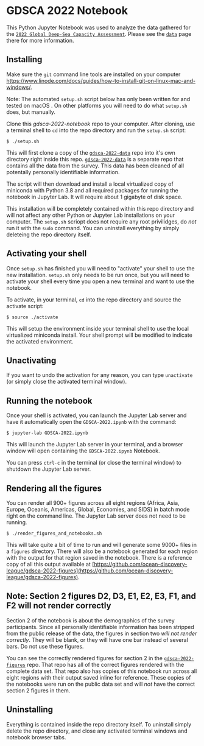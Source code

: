 # GDSCA 2022 Notebook

This Python Jupyter Notebook was used to analyze the data gathered for the [`2022 Global Deep-Sea Capacity Assessment`](https://deepseacapacity.oceandiscoveryleague.org/). Please see the [`data`](https://deepseacapacity.oceandiscoveryleague.org/data) page there for more information.

## Installing

Make sure the `git` command line tools are installed on your computer https://www.linode.com/docs/guides/how-to-install-git-on-linux-mac-and-windows/.

Note: The automated `setup.sh` script below has only been written for and tested on macOS . On other platforms you will need to do what `setup.sh` does, but manually.

Clone this *gdsca-2022-notebook* repo to your computer. After cloning, use a terminal shell to `cd` into the repo directory and run the `setup.sh` script:
```
$ ./setup.sh
```

This will first clone a copy of the [`gdsca-2022-data`](https://github.com/ocean-discovery-league/gdsca-2022-data) repo into it's own directory right inside this repo. [`gdsca-2022-data`](https://github.com/ocean-discovery-league/gdsca-2022-data) is a separate repo that contains all the data from the survey. This data has been cleaned of all potentally personally identifiable information.

The script will then download and install a local virtualized copy of miniconda with Python 3.8 and all required packages for running the notebook in Jupyter Lab. It will require about 1 gigabyte of disk space.

This installation will be completely contained within this repo directory and will not affect any other Python or Jupyter Lab installations on your computer. The `setup.sh` scriopt does not require any root privilidges, do *not* run it with the `sudo` command. You can uninstall everything by simply deleteing the repo directory itself.

## Activating your shell

Once `setup.sh` has finished you will need to "activate" your shell to use the new installation. `setup.sh` only needs to be run once, but you will need to activate your shell every time you open a new terminal and want to use the notebook.

To activate, in your terminal, `cd` into the repo directory and source the activate script:
```
$ source ./activate
```
This will setup the environment inside your terminal shell to use the local virtualized miniconda install. Your shell prompt will be modified to indicate the activated environment.

## Unactivating

If you want to undo the activation for any reason, you can type `unactivate` (or simply close the activated terminal window).

## Running the notebook

Once your shell is activated, you can launch the Jupyter Lab server and have it automatically open the `GDSCA-2022.ipynb` with the command:
```
$ jupyter-lab GDSCA-2022.ipynb
```

This will launch the Jupyter Lab server in your terminal, and a browser window will open containing the `GDSCA-2022.ipynb` Notebook.

You can press `ctrl-c` in the terminal (or close the terminal window) to shutdown the Jupyter Lab server.

## Rendering all the figures

You can render all 900+ figures across all eight regions (Africa, Asia, Europe, Oceanis, Americas, Global, Economies, and SIDS) in batch mode right on the command line. The Jupyter Lab server does not need to be running.
```
$ ./render_figures_and_notebooks.sh
```
This will take quite a bit of time to run and will generate some 9000+ files in a `figures` directory. There will also be a notebook generated for each region with the output for that region saved in the notebook. There is a reference copy of all this output available at [https://github.com/ocean-discovery-league/gdsca-2022-figures](https://github.com/ocean-discovery-league/gdsca-2022-figures).

## Note: Section 2 figures D2, D3, E1, E2, E3, F1, and F2 will not render correctly

Section 2 of the notebook is about the demographics of the survey participants. Since all personally identifiable information has been stripped from the public release of the data, the figures in section two *will not render correctly*. They will be blank, or they will have one bar instead of several bars. Do not use these figures.

You can see the correctly rendered figures for section 2 in the [`gdsca-2022-figures`](https://github.com/ocean-discovery-league/gdsca-2022-figures) repo. That repo has all of the correct figures rendered with the complete data set. That repo also has copies of this notebook run across all eight regions with their output saved inline for reference. These copies of the notebooks were run on the public data set and will *not* have the correct section 2 figures in them.

## Uninstalling

Everything is contained inside the repo directory itself. To uninstall simply delete the repo directory, and close any activated terminal windows and notebook browser tabs.
